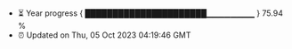 - ⏳ Year progress { ██████████████████████▁▁▁▁▁▁▁▁ } 75.94 %
- ⏰ Updated on Thu, 05 Oct 2023 04:19:46 GMT

